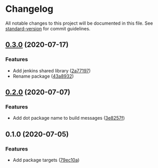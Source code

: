 # Changelog

All notable changes to this project will be documented in this file. See [standard-version](https://github.com/conventional-changelog/standard-version) for commit guidelines.

## [0.3.0](http://nas/matt/Janda.Dot.Nuget/compare/0.2.0...0.3.0) (2020-07-17)


### Features

* Add jenkins shared library ([2a77197](http://nas/matt/Janda.Dot.Nuget/commit/2a771977c86f08bbcc90878ba8a81bb968ace2cb))
* Rename package ([43a8932](http://nas/matt/Janda.Dot.Nuget/commit/43a89324bc67df221275fd9cbaeeea4863cac7fb))

## [0.2.0](http://nas/matt/Janda.Dot.Nuget/compare/0.1.0...0.2.0) (2020-07-07)


### Features

* Add dot package name to build messages ([3e8257f](http://nas/matt/Janda.Dot.Nuget/commit/3e8257fccaf554889e9f12ddb857738f1c314a2e))

## 0.1.0 (2020-07-05)


### Features

* Add package targets ([79ec10a](http://nas/matt/Janda.Dot.Nuget/commit/79ec10a1a0eab3d993b23ab8cb6dd4296f09bf4b))
